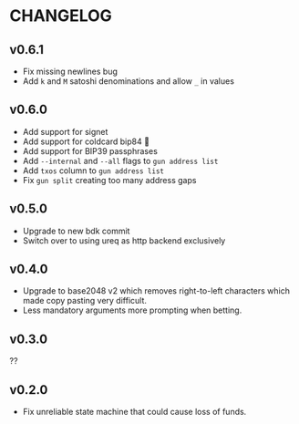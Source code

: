 # CHANGELOG

## v0.6.1

- Fix missing newlines bug
- Add `k` and `M` satoshi denominations and allow `_` in values

## v0.6.0

- Add support for signet
- Add support for coldcard bip84 🎉
- Add support for BIP39 passphrases
- Add `--internal` and `--all` flags to `gun address list`
- Add `txos` column to `gun address list`
- Fix `gun split` creating too many address gaps

## v0.5.0

- Upgrade to new bdk commit
- Switch over to using ureq as http backend exclusively

## v0.4.0

- Upgrade to base2048 v2 which removes right-to-left characters which made copy pasting very difficult.
- Less mandatory arguments more prompting when betting.

## v0.3.0

??


## v0.2.0

- Fix unreliable state machine that could cause loss of funds.
